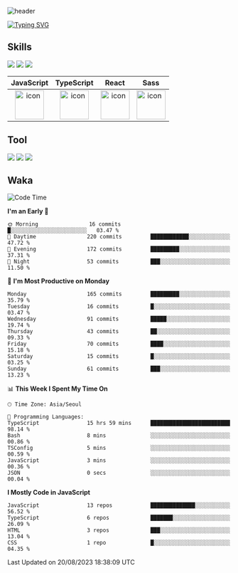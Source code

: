 ![header](https://capsule-render.vercel.app/api?type=waving&color=6994CDEE&text=&animation=twinkling&height=80)

[![Typing SVG](https://readme-typing-svg.demolab.com?font=Alkatra&weight=500&size=45&duration=4000&pause=3&color=6994CDEE&center=false&vCenter=false&multiline=true&repeat=true&width=1000&height=100&lines=Welcome+to+Geonoooo's+GitHub!👋)](https://git.io/typing-svg)



## Skills

<div>
    <img src="https://img.shields.io/badge/html5-E34F26?style=flat&logo=HTML5&logoColor=white"/>
    <img src="https://img.shields.io/badge/css3-1572B6?style=flat&logo=CSS3&logoColor=white"/>
    <img src="https://img.shields.io/badge/styled--components-8D5078?style=flat&logo=styled-components&logoColor=white"/>
  
</div>

|JavaScript|TypeScript|React|Sass|
| :--: | :--: | :--: | :--: |
| <img src="https://techstack-generator.vercel.app/js-icon.svg" alt="icon" width="65" height="65" /> | <img src="https://techstack-generator.vercel.app/ts-icon.svg" alt="icon" width="65" height="65" /> | <img src="https://techstack-generator.vercel.app/react-icon.svg" alt="icon" width="65" height="65" /> | <img src="https://techstack-generator.vercel.app/sass-icon.svg" alt="icon" width="65" height="65" /></div> |


## Tool
<div>
<img src="https://img.shields.io/badge/vsCode-007ACC?style=flat&logo=Visual Studio Code&logoColor=white"/>
<img src="https://img.shields.io/badge/Git-F05032?style=flat&logo=Git&logoColor=white"/> <img src="https://img.shields.io/badge/GitHub-181717?style=flat&logo=GitHub&logoColor=white"/>
</div>


## Waka

  <!--START_SECTION:waka-->
![Code Time](http://img.shields.io/badge/Code%20Time-397%20hrs%2034%20mins-blue)

**I'm an Early 🐤** 

```text
🌞 Morning                16 commits          █░░░░░░░░░░░░░░░░░░░░░░░░   03.47 % 
🌆 Daytime                220 commits         ████████████░░░░░░░░░░░░░   47.72 % 
🌃 Evening                172 commits         █████████░░░░░░░░░░░░░░░░   37.31 % 
🌙 Night                  53 commits          ███░░░░░░░░░░░░░░░░░░░░░░   11.50 % 
```
📅 **I'm Most Productive on Monday** 

```text
Monday                   165 commits         █████████░░░░░░░░░░░░░░░░   35.79 % 
Tuesday                  16 commits          █░░░░░░░░░░░░░░░░░░░░░░░░   03.47 % 
Wednesday                91 commits          █████░░░░░░░░░░░░░░░░░░░░   19.74 % 
Thursday                 43 commits          ██░░░░░░░░░░░░░░░░░░░░░░░   09.33 % 
Friday                   70 commits          ████░░░░░░░░░░░░░░░░░░░░░   15.18 % 
Saturday                 15 commits          █░░░░░░░░░░░░░░░░░░░░░░░░   03.25 % 
Sunday                   61 commits          ███░░░░░░░░░░░░░░░░░░░░░░   13.23 % 
```


📊 **This Week I Spent My Time On** 

```text
🕑︎ Time Zone: Asia/Seoul

💬 Programming Languages: 
TypeScript               15 hrs 59 mins      █████████████████████████   98.14 % 
Bash                     8 mins              ░░░░░░░░░░░░░░░░░░░░░░░░░   00.86 % 
TSConfig                 5 mins              ░░░░░░░░░░░░░░░░░░░░░░░░░   00.59 % 
JavaScript               3 mins              ░░░░░░░░░░░░░░░░░░░░░░░░░   00.36 % 
JSON                     0 secs              ░░░░░░░░░░░░░░░░░░░░░░░░░   00.04 % 
```

**I Mostly Code in JavaScript** 

```text
JavaScript               13 repos            ██████████████░░░░░░░░░░░   56.52 % 
TypeScript               6 repos             ███████░░░░░░░░░░░░░░░░░░   26.09 % 
HTML                     3 repos             ███░░░░░░░░░░░░░░░░░░░░░░   13.04 % 
CSS                      1 repo              █░░░░░░░░░░░░░░░░░░░░░░░░   04.35 % 
```




 Last Updated on 20/08/2023 18:38:09 UTC
<!--END_SECTION:waka-->





